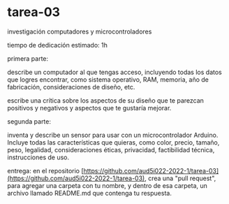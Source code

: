 # tarea-03

investigación computadores y microcontroladores

tiempo de dedicación estimado: 1h

primera parte:

describe un computador al que tengas acceso, incluyendo todas los datos que logres encontrar, como sistema operativo, RAM, memoria, año de fabricación, consideraciones de diseño, etc.

escribe una crítica sobre los aspectos de su diseño que te parezcan positivos y negativos y aspectos que te gustaría mejorar.

segunda parte:

inventa y describe un sensor para usar con un microcontrolador Arduino. Incluye todas las características que quieras, como color, precio, tamaño, peso, legalidad, consideraciones éticas, privacidad, factibilidad técnica, instrucciones de uso.

entrega: en el repositorio [https://github.com/aud5i022-2022-1/tarea-03](https://github.com/aud5i022-2022-1/tarea-03), crea una "pull request", para agregar una carpeta con tu nombre, y dentro de esa carpeta, un archivo llamado README.md que contenga tu respuesta.
